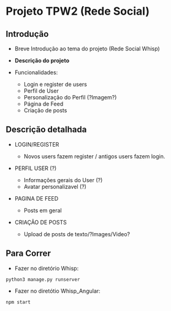 # Projeto TPW2 (Rede Social)

## **Introdução**
- Breve Introdução ao tema do projeto (Rede Social Whisp)

- **Descrição do projeto**
- Funcionalidades:
    * Login e register de users
    * Perfil de User
    * Personalização do Perfil (?Imagem?)
    * Página de Feed
    * Criação de posts

## **Descrição detalhada**

+ LOGIN/REGISTER
    - Novos users fazem register / antigos users fazem login.

+ PERFIL USER (?)
    - Informações gerais do User (?)
    - Avatar personalizavel (?)

+ PAGINA DE FEED
    - Posts em geral

+ CRIAÇÂO DE POSTS
    - Upload de posts de texto/?Images/Video?


## **Para Correr**

- Fazer no diretório Whisp:

`python3 manage.py runserver`

- Fazer no diretótio Whisp_Angular:

`npm start`
